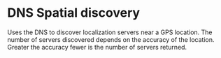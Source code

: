 # DNS Spatial discovery

Uses the DNS to discover localization servers near a GPS location. The number of servers discovered depends on the accuracy of the location. Greater the accuracy fewer is the number of servers returned.